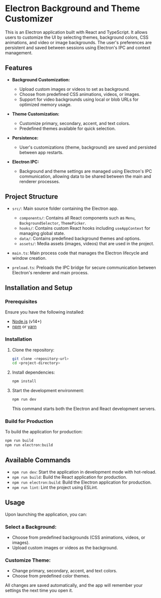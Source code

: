 # Electron Background and Theme Customizer

This is an Electron application built with React and TypeScript. It allows users to customize the UI by selecting themes, background colors, CSS animations, and video or image backgrounds. The user's preferences are persistent and saved between sessions using Electron's IPC and context management.

## Features

- **Background Customization:**
  - Upload custom images or videos to set as background.
  - Choose from predefined CSS animations, videos, or images.
  - Support for video backgrounds using local or blob URLs for optimized memory usage.
  
- **Theme Customization:**
  - Customize primary, secondary, accent, and text colors.
  - Predefined themes available for quick selection.
  
- **Persistence:**
  - User's customizations (theme, background) are saved and persisted between app restarts.

- **Electron IPC:**
  - Background and theme settings are managed using Electron's IPC communication, allowing data to be shared between the main and renderer processes.

## Project Structure

- `src/`: Main source folder containing the Electron app.
  - `components/`: Contains all React components such as `Menu`, `BackgroundSelector`, `ThemePicker`.
  - `hooks/`: Contains custom React hooks including `useAppContext` for managing global state.
  - `data/`: Contains predefined background themes and options.
  - `assets/`: Media assets (images, videos) that are used in the project.
  
- `main.ts`: Main process code that manages the Electron lifecycle and window creation.
- `preload.ts`: Preloads the IPC bridge for secure communication between Electron's renderer and main process.

## Installation and Setup

### Prerequisites

Ensure you have the following installed:

- [Node.js](https://nodejs.org/) (v14+)
- [npm](https://www.npmjs.com/) or [yarn](https://yarnpkg.com/)

### Installation

1. Clone the repository:
    ```bash
    git clone <repository-url>
    cd <project-directory>
    ```

2. Install dependencies:
    ```bash
    npm install
    ```

3. Start the development environment:
    ```bash
    npm run dev
    ```

   This command starts both the Electron and React development servers.

### Build for Production

To build the application for production:

```bash
npm run build
npm run electron:build
```

## Available Commands

- `npm run dev`: Start the application in development mode with hot-reload.
- `npm run build`: Build the React application for production.
- `npm run electron:build`: Build the Electron application for production.
- `npm run lint`: Lint the project using ESLint.

## Usage

Upon launching the application, you can:

### Select a Background:

- Choose from predefined backgrounds (CSS animations, videos, or images).
- Upload custom images or videos as the background.

### Customize Theme:

- Change primary, secondary, accent, and text colors.
- Choose from predefined color themes.

All changes are saved automatically, and the app will remember your settings the next time you open it.
